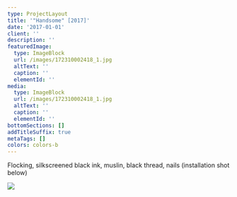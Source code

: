 ```yaml
---
type: ProjectLayout
title: '"Handsome" [2017]'
date: '2017-01-01'
client: ''
description: ''
featuredImage:
  type: ImageBlock
  url: /images/172310002418_1.jpg
  altText: ''
  caption: ''
  elementId: ''
media:
  type: ImageBlock
  url: /images/172310002418_1.jpg
  altText: ''
  caption: ''
  elementId: ''
bottomSections: []
addTitleSuffix: true
metaTags: []
colors: colors-b
---
```

Flocking, silkscreened black ink, muslin, black thread, nails (installation shot below)

![](/images/172310002418_0.jpg)
